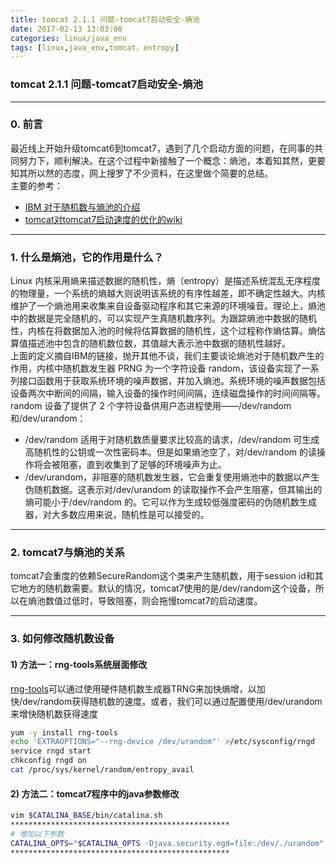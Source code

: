 ```yaml
---
title: tomcat 2.1.1 问题-tomcat7启动安全-熵池
date: 2017-02-13 13:03:00
categories: linux/java_env
tags: [linux,java_env,tomcat，entropy]
---
```

### tomcat 2.1.1 问题-tomcat7启动安全-熵池

---

### 0. 前言
最近线上开始升级tomcat6到tomcat7，遇到了几个启动方面的问题，在同事的共同努力下，顺利解决。在这个过程中新接触了一个概念：熵池，本着知其然，更要知其所以然的态度，网上搜罗了不少资料，在这里做个简要的总结。  
主要的参考：
- [IBM 对于随机数与熵池的介绍](https://www.ibm.com/developerworks/cn/linux/1404_caobb_kvmrandom/)
- [tomcat对tomcat7启动速度的优化的wiki](https://wiki.apache.org/tomcat/HowTo/FasterStartUp)

---

### 1. 什么是熵池，它的作用是什么？
Linux 内核采用熵来描述数据的随机性，熵（entropy）是描述系统混乱无序程度的物理量，一个系统的熵越大则说明该系统的有序性越差，即不确定性越大。内核维护了一个熵池用来收集来自设备驱动程序和其它来源的环境噪音。理论上，熵池中的数据是完全随机的，可以实现产生真随机数序列。为跟踪熵池中数据的随机性，内核在将数据加入池的时候将估算数据的随机性，这个过程称作熵估算。熵估算值描述池中包含的随机数位数，其值越大表示池中数据的随机性越好。  
上面的定义摘自IBM的链接，抛开其他不谈，我们主要谈论熵池对于随机数产生的作用，内核中随机数发生器 PRNG 为一个字符设备 random，该设备实现了一系列接口函数用于获取系统环境的噪声数据，并加入熵池。系统环境的噪声数据包括设备两次中断间的间隔，输入设备的操作时间间隔，连续磁盘操作的时间间隔等。  
random 设备了提供了 2 个字符设备供用户态进程使用——/dev/random 和/dev/urandom：
- /dev/random 适用于对随机数质量要求比较高的请求，/dev/random 可生成高随机性的公钥或一次性密码本。但是如果熵池空了，对/dev/random 的读操作将会被阻塞，直到收集到了足够的环境噪声为止。
- /dev/urandom，非阻塞的随机数发生器，它会重复使用熵池中的数据以产生伪随机数据。这表示对/dev/urandom 的读取操作不会产生阻塞，但其输出的熵可能小于/dev/random 的。它可以作为生成较低强度密码的伪随机数生成器，对大多数应用来说，随机性是可以接受的。

---

### 2. tomcat7与熵池的关系
tomcat7会重度的依赖SecureRandom这个类来产生随机数，用于session id和其它地方的随机数需要。默认的情况，tomcat7使用的是/dev/random这个设备，所以在熵池数值过低时，导致阻塞，则会拖慢tomcat7的启动速度。

---

### 3. 如何修改随机数设备
#### 1) 方法一：rng-tools系统层面修改
[rng-tools](https://wiki.archlinux.org/index.php/Rng-tools)可以通过使用硬件随机数生成器TRNG来加快熵增，以加快/dev/random获得随机数的速度。或者，我们可以通过配置使用/dev/urandom来增快随机数获得速度
``` bash
yum -y install rng-tools
echo 'EXTRAOPTIONS="--rng-device /dev/urandom"' >/etc/sysconfig/rngd
service rngd start
chkconfig rngd on
cat /proc/sys/kernel/random/entropy_avail
```
#### 2) 方法二：tomcat7程序中的java参数修改
``` bash
vim $CATALINA_BASE/bin/catalina.sh
*************************************************
# 增加以下参数
CATALINA_OPTS="$CATALINA_OPTS -Djava.security.egd=file:/dev/./urandom"
*************************************************
```
